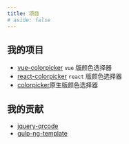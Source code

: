 ```yaml
---
title: 项目
# aside: false
---
```


## 我的项目

- [vue-colorpicker](https://caohenghu.github.io/vue-colorpicker) `vue` 版颜色选择器
- [react-colorpicker](https://caohenghu.github.io/react-colorpicker) `react` 版颜色选择器
- [colorpicker](https://caohenghu.github.io/colorpicker)原生版颜色选择器

## 我的贡献

- [jquery-qrcode](https://github.com/lrsjng/jquery-qrcode)
- [gulp-ng-template](https://github.com/teambition/gulp-ng-template)
